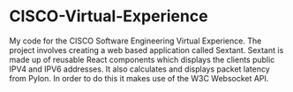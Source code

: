 # CISCO-Virtual-Experience
My code for the CISCO Software Engineering Virtual Experience.
The project involves creating a web based application called Sextant.
Sextant is made up of reusable React components which displays the clients public IPV4 and IPV6 addresses.
It also calculates and displays packet latency from Pylon. In order to do this it makes use of the W3C Websocket API.
